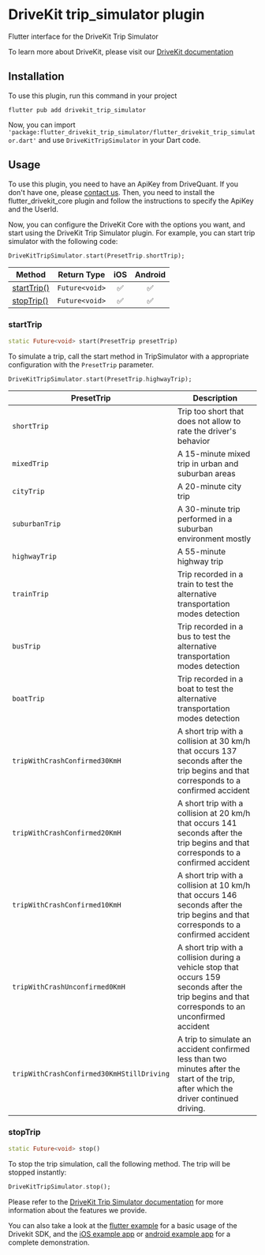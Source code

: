 # DriveKit trip_simulator plugin

Flutter interface for the DriveKit Trip Simulator

To learn more about DriveKit, please visit our [DriveKit documentation](https://docs.drivequant.com/)

## Installation

To use this plugin, run this command in your project

```
flutter pub add drivekit_trip_simulator
```

Now, you can import `'package:flutter_drivekit_trip_simulator/flutter_drivekit_trip_simulator.dart'` and use `DriveKitTripSimulator` in your Dart code.

## Usage

To use this plugin, you need to have an ApiKey from DriveQuant. If you don't have one, please [contact us](https://info.drivequant.com/contact/).
Then, you need to install the flutter_drivekit_core plugin and follow the instructions to specify the ApiKey and the UserId.

Now, you can configure the DriveKit Core with the options you want, and start using the DriveKit Trip Simulator plugin. For example, you can start trip simulator with the following code:

```dart
DriveKitTripSimulator.start(PresetTrip.shortTrip);
```

| Method                    | Return Type    | iOS | Android |
| ------------------------- | -------------- | :-: | :-----: |
| [startTrip()](#starttrip) | `Future<void>` | ✅  |   ✅    |
| [stopTrip()](#stoptrip)   | `Future<void>` | ✅  |   ✅    |

### startTrip

```dart
static Future<void> start(PresetTrip presetTrip)
```

To simulate a trip, call the start method in TripSimulator with a appropriate configuration with the `PresetTrip` parameter.

```dart
DriveKitTripSimulator.start(PresetTrip.highwayTrip);
```

| PresetTrip                                  | Description
| ------------------------------------------- | ---------------------- |
| `shortTrip`                                 |  Trip too short that does not allow to rate the driver's behavior |
| `mixedTrip`                                 |  A 15-minute mixed trip in urban and suburban areas |
| `cityTrip`                                  |  A 20-minute city trip |
| `suburbanTrip`                              |  A 30-minute trip performed in a suburban environment mostly |
| `highwayTrip`                               |  A 55-minute highway trip |
| `trainTrip`                                 |  Trip recorded in a train to test the alternative transportation modes detection |
| `busTrip`                                   |  Trip recorded in a bus to test the alternative transportation modes detection |
| `boatTrip`                                  |  Trip recorded in a boat to test the alternative transportation modes detection |
| `tripWithCrashConfirmed30KmH`               |  A short trip with a collision at 30 km/h that occurs 137 seconds after the trip begins and that corresponds to a confirmed accident |
| `tripWithCrashConfirmed20KmH`              | A short trip with a collision at 20 km/h that occurs 141 seconds after the trip begins and that corresponds to a confirmed accident |
| `tripWithCrashConfirmed10KmH`             | A short trip with a collision at 10 km/h that occurs 146 seconds after the trip begins and that corresponds to a confirmed accident |
| `tripWithCrashUnconfirmed0KmH`            | A short trip with a collision during a vehicle stop that occurs 159 seconds after the trip begins and that corresponds to an unconfirmed accident |
| `tripWithCrashConfirmed30KmHStillDriving` | A trip to simulate an accident confirmed less than two minutes after the start of the trip, after which the driver continued driving. |



### stopTrip

```dart
static Future<void> stop()
```

To stop the trip simulation, call the following method. The trip will be stopped instantly:

```dart
DriveKitTripSimulator.stop();
```


Please refer to the [DriveKit Trip Simulator documentation](https://docs.drivequant.com/trip-analysis/trip-simulator) for more information about the features we provide.

You can also take a look at the [flutter example](https://github.com/DriveQuantPublic/flutter-drivekit/tree/main/packages/drivekit_core/flutter_drivekit_core/example) for a basic usage of the Drivekit SDK, and the [iOS example app](https://github.com/DriveQuantPublic/drivekit-quickstart-ios) or [android example app](https://github.com/DriveQuantPublic/drivekit-quickstart-android) for a complete demonstration.
